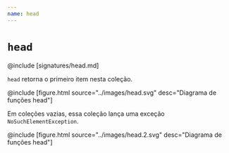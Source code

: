 ```yaml
---
name: head
---
```


# `head`

@include [signatures/head.md]

`head` retorna o primeiro item nesta coleção.

@include [figure.html source="../images/head.svg" desc="Diagrama de funções head"]

Em coleções vazias, essa coleção lança uma exceção `NoSuchElementException`.

@include [figure.html source="../images/head.2.svg" desc="Diagrama de funções head"]
